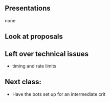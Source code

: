 ## Presentations
none

## Look at proposals

## Left over technical issues
- timing and rate limits


## Next class:
- Have the bots set up for an intermediate crit
